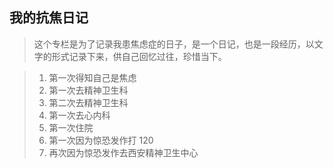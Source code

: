 ## 我的抗焦日记

> 这个专栏是为了记录我患焦虑症的日子，是一个日记，也是一段经历，以文字的形式记录下来，供自己回忆过往，珍惜当下。

> 1. 第一次得知自己是焦虑
> 2. 第一次去精神卫生科
> 3. 第二次去精神卫生科
> 4. 第一次去心内科
> 5. 第一次住院
> 6. 第一次因为惊恐发作打 120
> 7. 再次因为惊恐发作去西安精神卫生中心
